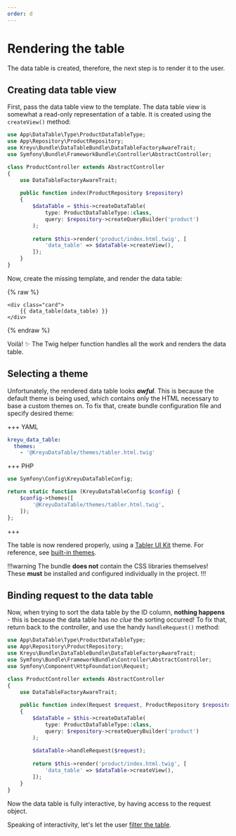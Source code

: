 ```yaml
---
order: d
---
```


# Rendering the table

The data table is created, therefore, the next step is to render it to the user.

## Creating data table view

First, pass the data table view to the template. 
The data table view is somewhat a read-only representation of a table. 
It is created using the `createView()` method:

```php #18 src/Controller/ProductController.php
use App\DataTable\Type\ProductDataTableType;
use App\Repository\ProductRepository;
use Kreyu\Bundle\DataTableBundle\DataTableFactoryAwareTrait;
use Symfony\Bundle\FrameworkBundle\Controller\AbstractController;

class ProductController extends AbstractController
{
    use DataTableFactoryAwareTrait;
    
    public function index(ProductRepository $repository)
    {
        $dataTable = $this->createDataTable(
            type: ProductDataTableType::class, 
            query: $repository->createQueryBuilder('product')
        );
        
        return $this->render('product/index.html.twig', [
            'data_table' => $dataTable->createView(),
        ]);
    }
}
```

Now, create the missing template, and render the data table:

{% raw %}
```twig # templates/product/index.html.twig
<div class="card">
    {{ data_table(data_table) }}
</div>
```
{% endraw %}

Voilà! :sparkles: The Twig helper function handles all the work and renders the data table.

## Selecting a theme

Unfortunately, the rendered data table looks _**awful**._ This is because the default theme is being used, which contains only the HTML necessary to base a custom themes on. To fix that, create bundle configuration file and specify desired theme:

+++ YAML
```yaml # config/packages/kreyu_data_table.yaml
kreyu_data_table:
  themes:
    - '@KreyuDataTable/themes/tabler.html.twig'
```
+++ PHP
```php # config/packages/kreyu_data_table.php
use Symfony\Config\KreyuDataTableConfig;

return static function (KreyuDataTableConfig $config) {
    $config->themes([
        '@KreyuDataTable/themes/tabler.html.twig',
    ]);
};
```
+++

The table is now rendered properly, using a [Tabler UI Kit](https://tabler.io/) theme.
For reference, see [built-in themes](../features/theming.md#built-in-themes).

!!!warning 
The bundle **does not** contain the CSS libraries themselves! \
These **must** be installed and configured individually in the project.
!!!

## Binding request to the data table

Now, when trying to sort the data table by the ID column, **nothing happens** - this is because the data table has _no clue_ the sorting occurred! To fix that, return back to the controller, and use the handy `handleRequest()` method:

```php #18 src/Controller/ProductController.php
use App\DataTable\Type\ProductDataTableType;
use App\Repository\ProductRepository;
use Kreyu\Bundle\DataTableBundle\DataTableFactoryAwareTrait;
use Symfony\Bundle\FrameworkBundle\Controller\AbstractController;
use Symfony\Component\HttpFoundation\Request;

class ProductController extends AbstractController
{
    use DataTableFactoryAwareTrait;
    
    public function index(Request $request, ProductRepository $repository)
    {
        $dataTable = $this->createDataTable(
            type: ProductDataTableType::class, 
            query: $repository->createQueryBuilder('product')
        );
        
        $dataTable->handleRequest($request);
       
        return $this->render('product/index.html.twig', [
            'data_table' => $dataTable->createView(),
        ]);
    }
}
```

Now the data table is fully interactive, by having access to the request object.

Speaking of interactivity, let's let the user [filter the table](../basic-usage/defining-the-filters.md).
